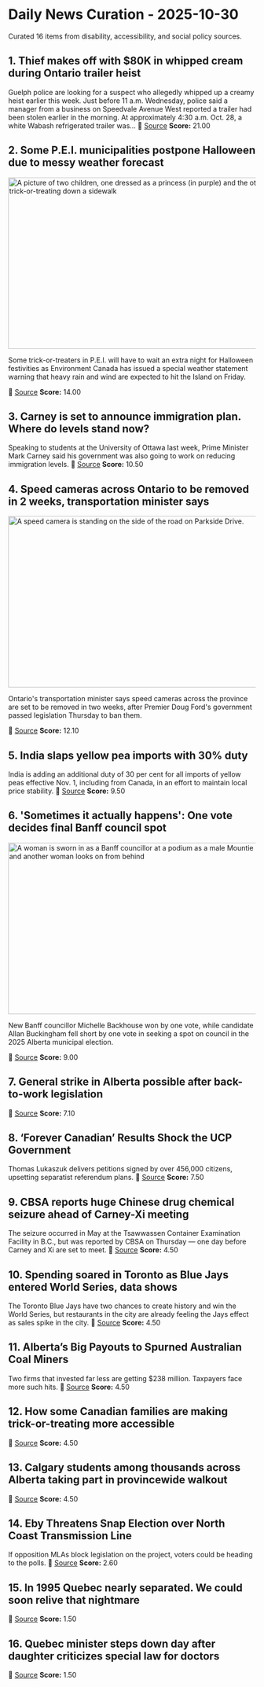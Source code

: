 # Daily News Curation - 2025-10-30

Curated 16 items from disability, accessibility, and social policy sources.

## 1. Thief makes off with $80K in whipped cream during Ontario trailer heist
Guelph police are looking for a suspect who allegedly whipped up a creamy heist earlier this week. Just before 11 a.m. Wednesday, police said a manager from a business on Speedvale Avenue West reported a trailer had been stolen earlier in the morning. At approximately 4:30 a.m. Oct. 28, a white Wabash refrigerated trailer was...
📍 [Source](https://globalnews.ca/news/11502594/guelph-gay-lea-whipped-cream/)
**Score:** 21.00

## 2. Some P.E.I. municipalities postpone Halloween due to messy weather forecast
<img src='https://i.cbc.ca/ais/6ecae9b0-bf0a-492d-97d6-f809f4c949ef,1761829930842/full/max/0/default.jpg?im=Crop%2Crect%3D%280%2C252%2C800%2C450%29%3BResize%3D%28620%29' alt='A picture of two children, one dressed as a princess (in purple) and the other as Batman, trick-or-treating down a sidewalk' width='620' height='349' title='Halloween; Shutterstock ID 921171; Cost Ctr: M71071199900; Manager: Janet Bridel; Email: donna.lee@cbc.ca; Project: cbc.ca/manitoba - 5 tips for safe trick-or-treating this Hallowe'/><p>Some trick-or-treaters in P.E.I. will have to wait an extra night for Halloween festivities as Environment Canada has issued a special weather statement warning that heavy rain and wind are expected to hit the Island on Friday.</p>
📍 [Source](https://www.cbc.ca/news/canada/prince-edward-island/pei-halloween-postponed-9.6959767?cmp=rss)
**Score:** 14.00

## 3. Carney is set to announce immigration plan. Where do levels stand now?
Speaking to students at the University of Ottawa last week, Prime Minister Mark Carney said his government was also going to work on reducing immigration levels.
📍 [Source](https://globalnews.ca/news/11498408/mark-carney-immigration-plan-levels/)
**Score:** 10.50

## 4. Speed cameras across Ontario to be removed in 2 weeks, transportation minister says
<img src='https://i.cbc.ca/ais/fc2b3147-ebbe-40c2-ba75-60d0e3f88a40,1756134300197/full/max/0/default.jpg?im=Crop%2Crect%3D%280%2C0%2C1180%2C663%29%3BResize%3D%28620%29' alt='A speed camera is standing on the side of the road on Parkside Drive.' width='620' height='349' title='Parkside drive speed camera'/><p>Ontario's transportation minister says speed cameras across the province are set to be removed in two weeks, after Premier Doug Ford's government passed legislation Thursday to ban them.</p>
📍 [Source](https://www.cbc.ca/news/canada/toronto/speed-cameras-removed-in-two-weeks-9.6960359?cmp=rss)
**Score:** 12.10

## 5. India slaps yellow pea imports with 30% duty
India is adding an additional duty of 30 per cent for all imports of yellow peas effective Nov. 1, including from Canada, in an effort to maintain local price stability.
📍 [Source](https://globalnews.ca/news/11502721/india-yellow-pea-imports-duty/)
**Score:** 9.50

## 6. 'Sometimes it actually happens': One vote decides final Banff council spot
<img src='https://i.cbc.ca/ais/8d1033d9-4e30-4cd0-b19b-a972581b7271,1761852599424/full/max/0/default.jpg?im=Crop%2Crect%3D%2883%2C177%2C3008%2C1692%29%3BResize%3D%28620%29' alt='A woman is sworn in as a Banff councillor at a podium as a male Mountie stands with her and another woman looks on from behind' width='620' height='349' title='Banff Coun. Michelle Backhouse is officially sworn in as a member of council during the swearing-in process at Banff town hall Tuesday, Oct. 28, 2025.'/><p>New Banff councillor Michelle Backhouse won by one vote, while candidate Allan Buckingham fell short by one vote in seeking a spot on council in the 2025 Alberta municipal election.</p>
📍 [Source](https://www.cbc.ca/news/canada/calgary/banff-municipal-election-alberta-9.6951161?cmp=rss)
**Score:** 9.00

## 7. General strike in Alberta possible after back-to-work legislation
📍 [Source](https://rabble.ca/general/general-strike-in-alberta-possible-after-back-to-work-legislation/)
**Score:** 7.10

## 8. ‘Forever Canadian’ Results Shock the UCP Government
Thomas Lukaszuk delivers petitions signed by over 456,000 citizens, upsetting separatist referendum plans.
📍 [Source](https://thetyee.ca/Opinion/2025/10/30/Forever-Canadian-Results-Shock-UCP/)
**Score:** 7.50

## 9. CBSA reports huge Chinese drug chemical seizure ahead of Carney-Xi meeting
The seizure occurred in May at the Tsawwassen Container Examination Facility in B.C., but was reported by CBSA on Thursday — one day before Carney and Xi are set to meet.
📍 [Source](https://globalnews.ca/news/11502857/china-fentanyl-precursor-seizure-cbsa/)
**Score:** 4.50

## 10. Spending soared in Toronto as Blue Jays entered World Series, data shows
The Toronto Blue Jays have two chances to create history and win the World Series, but restaurants in the city are already feeling the Jays effect as sales spike in the city.
📍 [Source](https://globalnews.ca/news/11502420/blue-jays-world-series-spending-data/)
**Score:** 4.50

## 11. Alberta’s Big Payouts to Spurned Australian Coal Miners
Two firms that invested far less are getting $238 million. Taxpayers face more such hits.
📍 [Source](https://thetyee.ca/Analysis/2025/10/30/Alberta-Big-Payouts-Australian-Coal-Miners/)
**Score:** 4.50

## 12. How some Canadian families are making trick-or-treating more accessible
📍 [Source](https://www.cbc.ca/news/canada/hamilton/treat-accessibly-9.6958813?cmp=rss)
**Score:** 4.50

## 13. Calgary students among thousands across Alberta taking part in provincewide walkout
📍 [Source](https://www.cbc.ca/news/canada/calgary/calgary-alberta-provincewide-student-walkout-9.6960145?cmp=rss)
**Score:** 4.50

## 14. Eby Threatens Snap Election over North Coast Transmission Line
If opposition MLAs block legislation on the project, voters could be heading to the polls.
📍 [Source](https://thetyee.ca/News/2025/10/30/Eby-Threatens-Snap-Election-North-Coast-Transmission-Line/)
**Score:** 2.60

## 15. In 1995 Quebec nearly separated. We could soon relive that nightmare
📍 [Source](https://rabble.ca/politics/canadian-politics/in-1995-quebec-nearly-separated-we-could-soon-relive-that-nightmare/)
**Score:** 1.50

## 16. Quebec minister steps down day after daughter criticizes special law for doctors
📍 [Source](https://www.cbc.ca/news/canada/montreal/longtime-quebec-minister-lionel-carmant-steps-down-9.6959818?cmp=rss)
**Score:** 1.50
